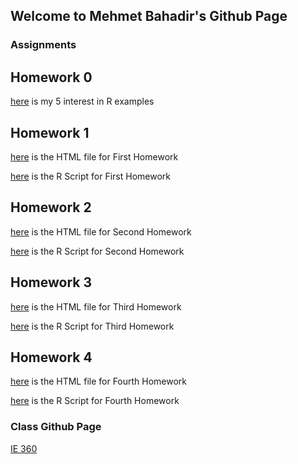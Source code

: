 ## Welcome to Mehmet Bahadir's Github Page


### Assignments



## Homework 0

[here](files\example_homework_0.html) is my 5 interest in R examples 

## Homework 1

[here](Homework1\Homework1.html) is the HTML file for First Homework

[here](Homework1\Homework1.r) is the R Script for First Homework

## Homework 2 

[here](Homework2\Homework2.html) is the HTML file for Second Homework

[here](Homework2\Homework2.r) is the R Script for Second Homework

## Homework 3 

[here](Homework3\Homework3.html) is the HTML file for Third Homework

[here](Homework3\Homework3.r) is the R Script for Third Homework

## Homework 4

[here](Homework4\Homework4.html) is the HTML file for Fourth Homework

[here](Homework4\Homework4.r) is the R Script for Fourth Homework

### Class Github Page

[IE 360](https://github.com/BU-IE-360)
